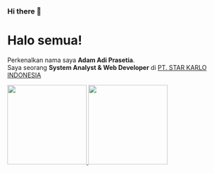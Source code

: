### Hi there 👋

<!--
**master23rd/master23rd** is a ✨ _special_ ✨ repository because its `README.md` (this file) appears on your GitHub profile.

Here are some ideas to get you started:

- 🔭 I’m currently working on ...
- 🌱 I’m currently learning ...
- 👯 I’m looking to collaborate on ...
- 🤔 I’m looking for help with ...
- 💬 Ask me about ...
- 📫 How to reach me: ...
- 😄 Pronouns: ...
- ⚡ Fun fact: ...
- Saya bertanggung jawab pada kualitas materi iOS dengan dibekali [sertifikasi dari University of Toronto](https://www.coursera.org/account/accomplishments/specialization/CLKJD8XBXJ3M).\

- Saya juga memiliki gelar [Google Associate Android Developer](https://www.credential.net/h5deoi5h) sejak 2019.\
- Jika kamu tertarik untuk berkenalan denganku, silakan ikuti akun [Linkedin](https://www.linkedin.com/in/gilang-adhan/)ku ya.
-->

# Halo semua! 
Perkenalkan nama saya **Adam Adi Prasetia**.\
Saya seorang **System Analyst & Web Developer** di [PT. STAR KARLO INDONESIA](https://karlo.id/)

 
<p align="left">
<a href="https://github.com/master23rd">
  <img height="180em" src="https://github-readme-stats-eight-theta.vercel.app/api?username=master23rd&show_icons=true&theme=algolia&include_all_commits=true&count_private=true"/>
  <img height="180em" src="https://github-readme-stats-eight-theta.vercel.app/api/top-langs/?username=master23rd&layout=compact&langs_count=8&theme=algolia"/>
</a>
</p>
